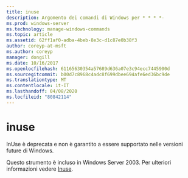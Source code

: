 ```yaml
---
title: inuse
description: Argomento dei comandi di Windows per * * * *-
ms.prod: windows-server
ms.technology: manage-windows-commands
ms.topic: article
ms.assetid: 62ff1af0-adba-4beb-8e3c-d1c87e0b38f3
author: coreyp-at-msft
ms.author: coreyp
manager: dongill
ms.date: 10/16/2017
ms.openlocfilehash: 61165630354a57689d636a07e3c94ecc7445900d
ms.sourcegitcommit: b00d7c8968c4adc8f699dbee694afe6ed36bc9de
ms.translationtype: MT
ms.contentlocale: it-IT
ms.lasthandoff: 04/08/2020
ms.locfileid: "80842114"
---
```

# <a name="inuse"></a>inuse



InUse è deprecata e non è garantito a essere supportato nelle versioni future di Windows.

Questo strumento è incluso in Windows Server 2003. Per ulteriori informazioni vedere [Inuse](https://technet.microsoft.com/library/dd996699(v=ws.10).aspx).
